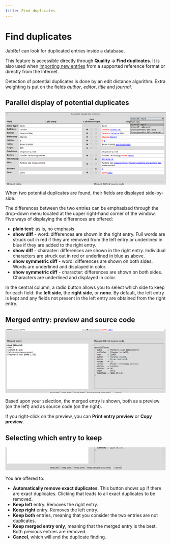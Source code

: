 ```yaml
---
title: Find duplicates
---
```


# Find duplicates

JabRef can look for duplicated entries inside a database.

This feature is accessible directly through  **Quality -&gt; Find duplicates**.
It is also used when [importing new entries](ImportInspectionDialog)
from a supported reference format or directly from the Internet.

Detection of potential duplicates is done by an edit distance algorithm.
Extra weighting is put on the fields *author*, *editor*, *title* and *journal*.

## Parallel display of potential duplicates

![Screenshot of the parallel display](./images/FindDuplicatesWindow-ParallelDisplay.png)

When two potential duplicates are found, their fields are displayed side-by-side.

The differences between the two entries can be emphasized through the drop-down menu located
at the upper right-hand corner of the window.
Five ways of displaying the differences are offered:
- **plain text**: as is, no emphasis
- **show diff** - word: differences are shown in the right entry. Full words are struck out in red if they are removed from the left entry or underlined in blue if they are added to the right entry. 
- **show diff** - character: differences are shown in the right entry. Individual characters are struck out in red or underlined in blue as above.
- **show symmetric diff** - word: differences are shown on both sides. Words are underlined and displayed in color.
- **show symmetric diff** - character: differences are shown on both sides.  Characters are underlined and displayed in color.

In the central column, a radio button allows you to select which side to keep for each field:
the **left side**, the **right side**, or **none**.
By default, the left entry is kept and any fields not present in the left entry are obtained from the right entry.

## Merged entry: preview and source code

![Screenshot of the preview and source code for the merged entry](./images/FindDuplicatesWindow-PreviewAndCode.png)

Based upon your selection, the merged entry is shown, both as a preview (on the left) and as source code (on the right).

If you right-click on the preview, you can **Print entry preview** or **Copy preview**.


## Selecting which entry to keep

![Screenshot of the buttons to choose which entry to keep](./images/FindDuplicatesWindow-Selecting.png)

You are offered to:
- **Automatically remove exact duplicates**. This button shows up if there are exact duplicates. Clicking that leads to all exact duplicates to be removed.
- **Keep left** entry. Removes the right entry.
- **Keep right** entry. Removes the left entry.
- **Keep both** entries, meaning that you consider the two entries are not duplicates.
- **Keep merged entry only**, meaning that the merged entry is the best. Both previous entries are removed.
- **Cancel**, which will end the duplicate finding.
 
